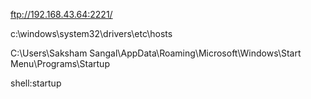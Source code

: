 ftp://192.168.43.64:2221/

c:\windows\system32\drivers\etc\hosts

C:\Users\Saksham Sangal\AppData\Roaming\Microsoft\Windows\Start Menu\Programs\Startup

shell:startup
